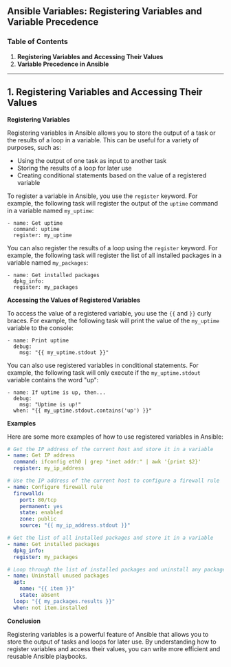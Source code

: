 ## Ansible Variables: Registering Variables and Variable Precedence

### Table of Contents

1. **Registering Variables and Accessing Their Values**
2. **Variable Precedence in Ansible**

---

## 1. Registering Variables and Accessing Their Values

**Registering Variables**

Registering variables in Ansible allows you to store the output of a task or the results of a loop in a variable. This can be useful for a variety of purposes, such as:

* Using the output of one task as input to another task
* Storing the results of a loop for later use
* Creating conditional statements based on the value of a registered variable

To register a variable in Ansible, you use the `register` keyword. For example, the following task will register the output of the `uptime` command in a variable named `my_uptime`:

```
- name: Get uptime
  command: uptime
  register: my_uptime
```

You can also register the results of a loop using the `register` keyword. For example, the following task will register the list of all installed packages in a variable named `my_packages`:

```
- name: Get installed packages
  dpkg_info:
  register: my_packages
```

**Accessing the Values of Registered Variables**

To access the value of a registered variable, you use the `{{` and `}}` curly braces. For example, the following task will print the value of the `my_uptime` variable to the console:

```
- name: Print uptime
  debug:
    msg: "{{ my_uptime.stdout }}"
```

You can also use registered variables in conditional statements. For example, the following task will only execute if the `my_uptime.stdout` variable contains the word "up":

```
- name: If uptime is up, then...
  debug:
    msg: "Uptime is up!"
  when: "{{ my_uptime.stdout.contains('up') }}"
```

**Examples**

Here are some more examples of how to use registered variables in Ansible:

```yaml
# Get the IP address of the current host and store it in a variable
- name: Get IP address
  command: ifconfig eth0 | grep "inet addr:" | awk '{print $2}'
  register: my_ip_address

# Use the IP address of the current host to configure a firewall rule
- name: Configure firewall rule
  firewalld:
    port: 80/tcp
    permanent: yes
    state: enabled
    zone: public
    source: "{{ my_ip_address.stdout }}"

# Get the list of all installed packages and store it in a variable
- name: Get installed packages
  dpkg_info:
  register: my_packages

# Loop through the list of installed packages and uninstall any packages that are not needed
- name: Uninstall unused packages
  apt:
    name: "{{ item }}"
    state: absent
  loop: "{{ my_packages.results }}"
  when: not item.installed
```

**Conclusion**

Registering variables is a powerful feature of Ansible that allows you to store the output of tasks and loops for later use. By understanding how to register variables and access their values, you can write more efficient and reusable Ansible playbooks.


